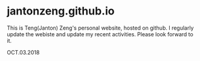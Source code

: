 # jantonzeng.github.io
This is Teng(Janton) Zeng's personal website, hosted on github. I regularly update the webiste and update my recent activities. Please look forward to it. 

OCT.03.2018
